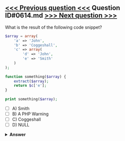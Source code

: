 [<<< Previous question <<<](0613.md)   Question ID#0614.md   [>>> Next question >>>](0615.md)
---

What is the result of the following code snippet?
```php
$array = array(
    'a' => 'John',
    'b' => 'Coggeshall',
    'c' => array(
        'd' => 'John',
        'e' => 'Smith'
    )
);
    
function something($array) {
    extract($array);
    return $c['e'];
}
    
print something($array);
```

- [ ] A) Smith
- [ ] B) A PHP Warning
- [ ] C) Coggeshall
- [ ] D) NULL

<details><summary><b>Answer</b></summary>
<p>
  Answer: <strong>A</strong>
</p>
</details>
